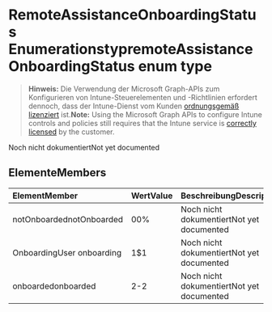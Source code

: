 # <a name="remoteassistanceonboardingstatus-enum-type"></a><span data-ttu-id="81591-101">RemoteAssistanceOnboardingStatus Enumerationstyp</span><span class="sxs-lookup"><span data-stu-id="81591-101">remoteAssistanceOnboardingStatus enum type</span></span>

> <span data-ttu-id="81591-102">**Hinweis:** Die Verwendung der Microsoft Graph-APIs zum Konfigurieren von Intune-Steuerelementen und -Richtlinien erfordert dennoch, dass der Intune-Dienst vom Kunden [ordnungsgemäß lizenziert](https://go.microsoft.com/fwlink/?linkid=839381) ist.</span><span class="sxs-lookup"><span data-stu-id="81591-102">**Note:** Using the Microsoft Graph APIs to configure Intune controls and policies still requires that the Intune service is [correctly licensed](https://go.microsoft.com/fwlink/?linkid=839381) by the customer.</span></span>

<span data-ttu-id="81591-103">Noch nicht dokumentiert</span><span class="sxs-lookup"><span data-stu-id="81591-103">Not yet documented</span></span>
## <a name="members"></a><span data-ttu-id="81591-104">Elemente</span><span class="sxs-lookup"><span data-stu-id="81591-104">Members</span></span>
|<span data-ttu-id="81591-105">Element</span><span class="sxs-lookup"><span data-stu-id="81591-105">Member</span></span>|<span data-ttu-id="81591-106">Wert</span><span class="sxs-lookup"><span data-stu-id="81591-106">Value</span></span>|<span data-ttu-id="81591-107">Beschreibung</span><span class="sxs-lookup"><span data-stu-id="81591-107">Description</span></span>|
|:---|:---|:---|
|<span data-ttu-id="81591-108">notOnboarded</span><span class="sxs-lookup"><span data-stu-id="81591-108">notOnboarded</span></span>|<span data-ttu-id="81591-109">0</span><span class="sxs-lookup"><span data-stu-id="81591-109">0%</span></span>|<span data-ttu-id="81591-110">Noch nicht dokumentiert</span><span class="sxs-lookup"><span data-stu-id="81591-110">Not yet documented</span></span>|
|<span data-ttu-id="81591-111">Onboarding</span><span class="sxs-lookup"><span data-stu-id="81591-111">User onboarding</span></span>|<span data-ttu-id="81591-112">1</span><span class="sxs-lookup"><span data-stu-id="81591-112">$1</span></span>|<span data-ttu-id="81591-113">Noch nicht dokumentiert</span><span class="sxs-lookup"><span data-stu-id="81591-113">Not yet documented</span></span>|
|<span data-ttu-id="81591-114">onboarded</span><span class="sxs-lookup"><span data-stu-id="81591-114">onboarded</span></span>|<span data-ttu-id="81591-115">2</span><span class="sxs-lookup"><span data-stu-id="81591-115">-2</span></span>|<span data-ttu-id="81591-116">Noch nicht dokumentiert</span><span class="sxs-lookup"><span data-stu-id="81591-116">Not yet documented</span></span>|



